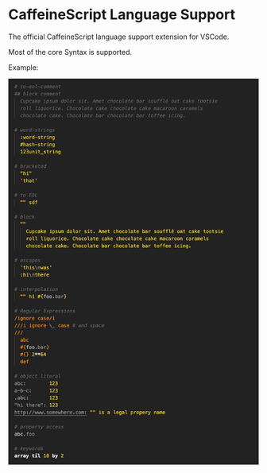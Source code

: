 # CaffeineScript Language Support

The official CaffeineScript language support extension for VSCode.

Most of the core Syntax is supported.

Example:

![](demo.png)
